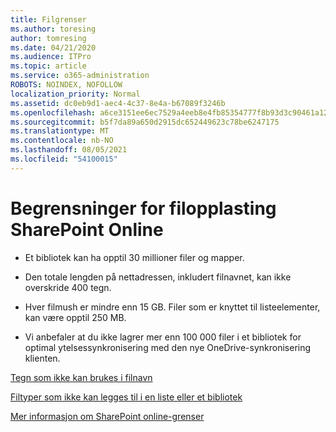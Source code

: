 ```yaml
---
title: Filgrenser
ms.author: toresing
author: tomresing
ms.date: 04/21/2020
ms.audience: ITPro
ms.topic: article
ms.service: o365-administration
ROBOTS: NOINDEX, NOFOLLOW
localization_priority: Normal
ms.assetid: dc0eb9d1-aec4-4c37-8e4a-b67089f3246b
ms.openlocfilehash: a6ce3151ee6ec7529a4eeb8e4fb85354777f8b93d3c90461a12518af680ae60f
ms.sourcegitcommit: b5f7da89a650d2915dc652449623c78be6247175
ms.translationtype: MT
ms.contentlocale: nb-NO
ms.lasthandoff: 08/05/2021
ms.locfileid: "54100015"
---
```

# <a name="file-upload-limits-in-sharepoint-online"></a>Begrensninger for filopplasting SharePoint Online

- Et bibliotek kan ha opptil 30 millioner filer og mapper.
    
- Den totale lengden på nettadressen, inkludert filnavnet, kan ikke overskride 400 tegn.
    
- Hver filmush er mindre enn 15 GB. Filer som er knyttet til listeelementer, kan være opptil 250 MB.
    
- Vi anbefaler at du ikke lagrer mer enn 100 000 filer i et bibliotek for optimal ytelsessynkronisering med den nye OneDrive-synkronisering klienten. 
    
[Tegn som ikke kan brukes i filnavn](https://go.microsoft.com/fwlink/?linkid=866430)
  
[Filtyper som ikke kan legges til i en liste eller et bibliotek](https://go.microsoft.com/fwlink/?linkid=273757)
  
[Mer informasjon om SharePoint online-grenser](https://go.microsoft.com/fwlink/?linkid=271273)
  

